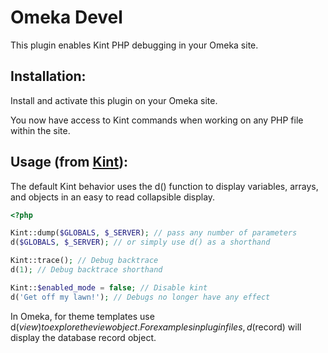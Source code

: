 # Omeka Devel

This plugin enables Kint PHP debugging in your Omeka site.

## Installation:

Install and activate this plugin on your Omeka site.

You now have access to Kint commands when working on any PHP file within the site.

## Usage (from [Kint](https://github.com/kint-php/kint)):

The default Kint behavior uses the d() function to display variables, arrays, and objects in an easy to read collapsible display. 

```php
<?php

Kint::dump($GLOBALS, $_SERVER); // pass any number of parameters
d($GLOBALS, $_SERVER); // or simply use d() as a shorthand

Kint::trace(); // Debug backtrace
d(1); // Debug backtrace shorthand

Kint::$enabled_mode = false; // Disable kint
d('Get off my lawn!'); // Debugs no longer have any effect
```

In Omeka, for theme templates use d($view) to explore the view object. For examples in plugin files, d($record) will display the database record object. 